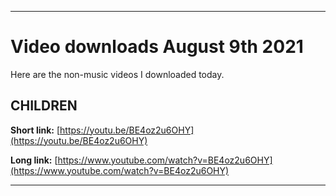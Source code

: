 
***

# Video downloads August 9th 2021

Here are the non-music videos I downloaded today.

## CHILDREN

**Short link:** [https://youtu.be/BE4oz2u6OHY](https://youtu.be/BE4oz2u6OHY)

**Long link:** [https://www.youtube.com/watch?v=BE4oz2u6OHY](https://www.youtube.com/watch?v=BE4oz2u6OHY)

***

